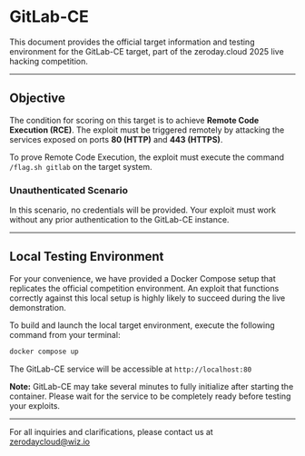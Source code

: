 # GitLab-CE

This document provides the official target information and testing environment for the GitLab-CE target, part of the zeroday.cloud 2025 live hacking competition.

---

## Objective

The condition for scoring on this target is to achieve **Remote Code Execution (RCE)**. The exploit must be triggered remotely by attacking the services exposed on ports **80 (HTTP)** and **443 (HTTPS)**.

To prove Remote Code Execution, the exploit must execute the command `/flag.sh gitlab` on the target system.

### Unauthenticated Scenario  
In this scenario, no credentials will be provided. Your exploit must work without any prior authentication to the GitLab-CE instance.

---

## Local Testing Environment

For your convenience, we have provided a Docker Compose setup that replicates the official competition environment. An exploit that functions correctly against this local setup is highly likely to succeed during the live demonstration.

To build and launch the local target environment, execute the following command from your terminal:

```bash
docker compose up
```

The GitLab-CE service will be accessible at `http://localhost:80`

**Note:** GitLab-CE may take several minutes to fully initialize after starting the container. Please wait for the service to be completely ready before testing your exploits.

---

For all inquiries and clarifications, please contact us at zerodaycloud@wiz.io